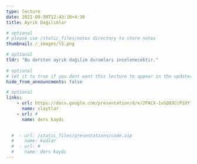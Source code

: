 ```yaml
---
type: lecture
date: 2021-09-30T12:43:10+4:30 
title: Ayrık Dağılımlar

# optional
# please use /static_files/notes directory to store notes
thumbnail: /_images/l5.png

# optional
tldr: "Bu dersten ayrık dağılım durumları incelenecektir."
  
# optional
# set it to true if you dont want this lecture to appear in the updates section
hide_from_announcments: false

# optional
links:
    - url: https://docs.google.com/presentation/d/e/2PACX-1vSQ83CcPZdY7d7g3cM6dIyK-g5uqrlQ4p4_YrlCN7SCOzEdySoXRNQjk6tJOK_I2yJ1jZTh666zoAx-/pub?start=false&loop=false&delayms=60000
      name: slaytlar
    - url: #
      name: ders kaydı
    

  #  - url: /static_files/presentations/code.zip
  #    name: kodlar
  #  - url: #
  #    name: ders kaydı
---
```

<!-- Other additional contents using markdown -->
<!--
**Suggested Readings:**
- [Readings 1](http://example.com)
- [Readings 2](http://example.com)
-->
